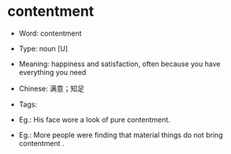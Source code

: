 # contentment

- Word: contentment

- Type: noun [U]
- Meaning: happiness and satisfaction, often because you have everything you need
- Chinese: 满意；知足
- Tags: 
- Eg.: His face wore a look of pure contentment.
- Eg.: More people were finding that material things do not bring contentment .

